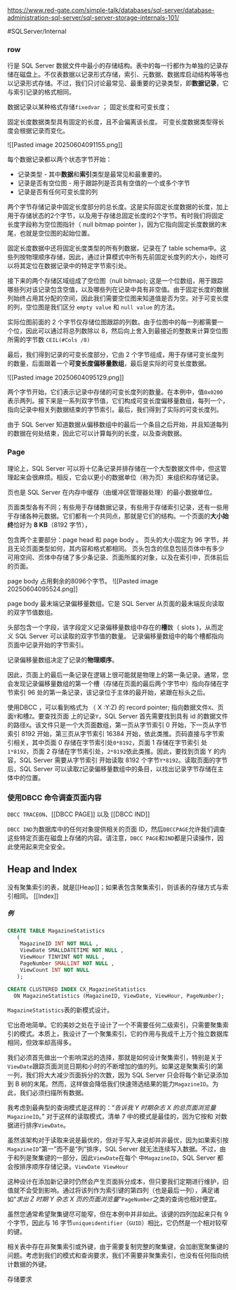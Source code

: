 https://www.red-gate.com/simple-talk/databases/sql-server/database-administration-sql-server/sql-server-storage-internals-101/

#SQLServer/Internal 
### row

行是 SQL Server 数据文件中最小的存储结构。表中的每一行都作为单独的记录存储在磁盘上。不仅表数据以记录形式存储，索引、元数据、数据库启动结构等等也以记录形式存储。不过，我们只讨论最常见、最重要的记录类型，即**数据记录**，它与索引记录的格式相同。


数据记录以某种格式存储`fixedvar` ； 固定长度和可变长度；

固定长度数据类型具有固定的长度，且不会偏离该长度。
可变长度数据类型得长度会根据记录而变化。


![[Pasted image 20250604091155.png]]

每个数据记录都以两个状态字节开始：
- 记录类型 - 其中**数据**和**索引**类型是最常见和最重要的。
- 记录是否有空位图 - 用于跟踪列是否具有空值的一个或多个字节
- 记录是否有任何可变长度的列

两个字节存储记录中固定长度部分的总长度。这是实际固定长度数据的长度，加上用于存储状态的2个字节，以及用于存储总固定长度的2个字节。有时我们将固定长度字段称为空位图指针（ null bitmap pointer )，因为它指向固定长度数据的末尾，也就是空位图的起始位置。

固定长度数据中还将固定长度类型的所有列数据，记录在了 table schema中。这些列按物理顺序存储，因此，通过计算模式中所有先前固定长度列的大小，始终可以将其定位在数据记录中的特定字节索引处。

接下来的两个存储区域组成了空位图（null bitmap); 这是一个位数组，用于跟踪哪些列对该记录包含空值，以及哪些列在记录中具有非空值。由于固定长度的数据列始终占用其分配的空间，因此我们需要空位图来知道值是否为空。对于可变长度的列，空位图是我们区分 `empty value` 和 `null value` 的方法。

实际位图前面的 2 个字节仅存储位图跟踪的列数。由于位图中的每一列都需要一个位，因此可以通过将总列数除以 8，然后向上舍入到最接近的整数来计算空位图所需的字节数 `CEIL(#Cols /8)`

最后，我们得到记录的可变长度部分，它由 2 个字节组成，用于存储可变长度列的数量，后面跟着一个**可变长度偏移量数组**，最后是实际的可变长度数据。

![[Pasted image 20250604095129.png]]

两个字节开始，它们表示记录中存储的可变长度列的数量。在本例中，值`0x0200`表示两列。接下来是一系列双字节值，它们构成可变长度偏移量数组，每列一个，指向记录中相关列数据结束的字节索引。最后，我们得到了实际的可变长度列。

由于 SQL Server 知道数据从偏移数组中的最后一个条目之后开始，并且知道每列的数据在何处结束，因此它可以计算每列的长度，以及查询数据。


### Page

理论上，SQL Server 可以将十亿条记录并排存储在一个大型数据文件中，但这管理起来会很麻烦。相反，它会以更小的数据单位（称为页）来组织和存储记录。

页也是 SQL Server 在内存中缓存（由缓冲区管理器处理）的最小数据单位。

页面类型各有不同；有些用于存储数据记录，有些用于存储索引记录，还有一些用于存储各种元数据。它们都有一个共同点，那就是它们的结构。一个页面的**大小始终**恰好为 **8 KB**（8192 字节），

包含两个主要部分：page head 和 page body 。
页头的大小固定为 96 字节，并且无论页面类型如何，其内容和格式都相同。
页头包含的信息包括页体中有多少可用空间、页体中存储了多少条记录、页面所属的对象，以及在索引中，页体前后的页面。

page body 占用剩余的8096个字节。
![[Pasted image 20250604095524.png]]

page body 最末端记录偏移量数组。它是 SQL Server 从页面的最末端反向读取的双字节值数组。

头部包含一个字段，该字段定义记录偏移量数组中存在的**槽**数（ slots )，从而定义 SQL Server 可以读取的双字节值的数量。 记录偏移量数组中的每个槽都指向页面中记录开始的字节索引。

记录偏移量数组决定了记录的**物理顺序**。

因此，页面上的最后一条记录在逻辑上很可能就是物理上的第一条记录。通常，您会发现记录偏移量数组的第一个槽（存储在页面的最后两个字节中）指向存储在字节索引 96 处的第一条记录，该记录位于主体的最开始，紧跟在标头之后。


使用DBCC ，可以看到格式为 （ X :Y:Z) 的 record pointer;
指向数据文件`X`、页面`Y`和槽`Z`。要查找页面 上的记录`Y`，SQL Server 首先需要找到具有 id 的数据文件的路径`X`。该文件只是一个大页面数组，第一页从字节索引 0 开始，下一页从字节索引 8192 开始，第三页从字节索引 16384 开始，依此类推。页码直接与字节索引相关，其中页面 0 存储在字节索引处`0*8192`，页面 1 存储在字节索引 处`1*8192`，页面 2 存储在字节索引处，`2*8192`依此类推。因此，要找到页面 Y 的内容，SQL Server 需要从字节索引 开始读取 8192 个字节`Y*8192`。读取页面的字节后，SQL Server 可以读取`Z`记录偏移量数组中的条目，以找出记录字节存储在主体中的位置。


### 使用DBCC 命令调查页面内容

`DBCC TRACEON`、[[DBCC PAGE]] 以及 [[DBCC IND]]

`DBCC IND`为数据库中的任何对象提供相关的页面 ID，然后`DBCCPAGE`允许我们调查这些特定页面在磁盘上存储的内容。请注意，`DBCC PAGE`和`IND`都是只读操作，因此使用起来完全安全。


## Heap and Index

没有聚集索引的表，就是[[Heap]]；如果表包含聚集索引，则该表的存储方式与索引相同。
[[Index]]



##### 例
```SQL
CREATE TABLE MagazineStatistics
   (
    MagazineID INT NOT NULL ,
    ViewDate SMALLDATETIME NOT NULL ,
    ViewHour TINYINT NOT NULL ,
    PageNumber SMALLINT NOT NULL ,
    ViewCount INT NOT NULL
   );

CREATE CLUSTERED INDEX CX_MagazineStatistics
  ON MagazineStatistics (MagazineID, ViewDate, ViewHour, PageNumber);
```

`MagazineStatistics`表的新模式设计。

它出奇地简单。它的美妙之处在于设计了一个不需要任何二级索引，只需要聚集索引的模式。本质上，我设计了一个聚集索引，它的作用与我成千上万个独立数据库相同，但效率却高得多。


我们必须首先做出一个影响深远的选择，那就是如何设计聚集索引，特别是关于`ViewDate`跟踪页面浏览日期和小时的不断增加的值的列。如果这是聚集索引的第一列，我们将大大减少页面拆分的次数，因为 SQL Server 只会将每个新记录添加到 B 树的末尾。然而，这样做会降低我们快速筛选结果的能力`MagazineID`。为此，我们必须扫描所有数据。

我考虑到最典型的查询模式是这样的：“_告诉我 Y 时期杂志 X 的总页面浏览量_`MagazineID`。” 对于这样的读取模式，清单 7 中的模式是最佳的，因为它按和 对数据进行排序`ViewDate`。

虽然该架构对于读取来说是最优的，但对于写入来说却并非最优，因为如果索引按`MagazineID`“第一”而不是“列”排序，SQL Server 就无法连续写入数据。不过，由于和列是聚集键的一部分，因此`ViewDate`在每个 中`MagazineID`，SQL Server 都会按排序顺序存储记录。`ViewDate ViewHour`

这种设计在添加新记录时仍然会产生页面拆分成本，但只要我们定期进行维护，旧值就不会受到影响。通过将该列作为索引键的第四列（也是最后一列），满足诸如“_求出 Z 时期 Y 杂志 X 页的页面浏览量_”`PageNumber`之类的查询也相对便宜。

虽然您通常希望聚集键尽可能窄，但在本例中并非如此。该键的四列加起来只有 9 个字节，因此与 16 字节`uniqueidentifier`（`GUID`）相比，它仍然是一个相对较窄的键。

相关表中存在非聚集索引或外键，由于需要复制完整的聚集键，会加剧宽聚集键的问题。考虑到我们的模式和查询要求，我们不需要非聚集索引，也没有任何指向统计数据的外键。


存储要求


